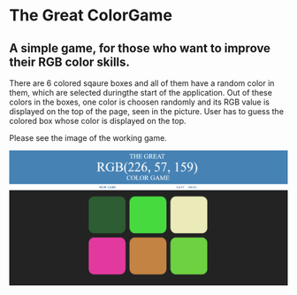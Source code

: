 # The Great ColorGame
## A simple game, for those who want to improve their RGB color skills. 

There are 6 colored sqaure boxes and all of them have a random color in them, which are selected duringthe start of the application. Out of these colors in the boxes, one color is choosen randomly and its RGB value is displayed on the top of the page, seen in the picture. User has to guess the colored box whose color is displayed on the top.

Please see the image of the working game.

![](ColorGame.PNG)
